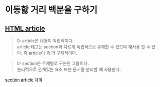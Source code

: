 # 이동핧 거리 백분율 구하기

## [HTML article](https://developer.mozilla.org/ko/docs/Web/HTML/Element/article)

> ▷ article은 내용이 독립적이다.
<br>article 태그는 section과 다르게 독립적으로 존재할 수 있으며 재사용 할 수 있다.
즉 article이 좀 더 구체적이다.

> ▷ section은 주제별로 구분한 그룹이다.
<br>논리적으로 관계있는 요소 또는 문서를 분리할 때 사용한다.


[section article 차이](https://moo-you.tistory.com/m/406)